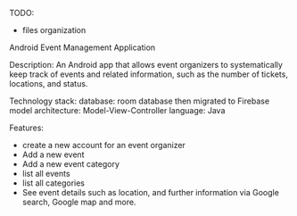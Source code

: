 TODO:
- files organization

Android Event Management Application

Description:
An Android app that allows event organizers to systematically keep track of events and related information, such as the number of tickets, locations, and status.

Technology stack:
database: room database then migrated to Firebase
model architecture: Model-View-Controller
language: Java

Features:
- create a new account for an event organizer
- Add a new event
- Add a new event category 
- list all events
- list all categories
- See event details such as location, and further information via Google search, Google map and more.
